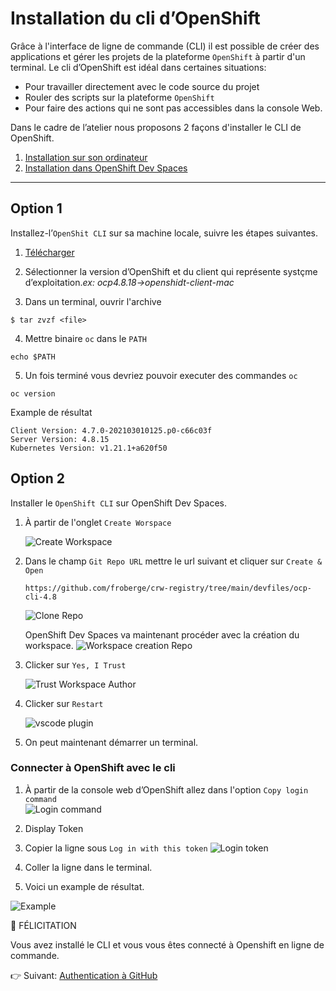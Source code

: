 # Installation du cli d’OpenShift

Grâce à l'interface de ligne de commande (CLI) il est possible de créer des applications et gérer les projets de la plateforme `OpenShift` à partir d'un terminal.  Le cli d’OpenShift est idéal dans certaines situations:
* Pour travailler directement avec le code source du projet
* Rouler des scripts sur la plateforme `OpenShift`
* Pour faire des actions qui ne sont pas accessibles dans la console Web.

Dans le cadre de l’atelier nous proposons 2 façons d'installer le CLI de OpenShift.
1. [Installation sur son ordinateur](#option-1)
2. [Installation dans OpenShift Dev Spaces](#option2)
---

## Option 1

Installez-l’`OpenShit CLI` sur sa machine locale, suivre les étapes suivantes.

1. [Télécharger](https://mirror.openshift.com/pub/openshift-v4/clients/ocp/) 

2. Sélectionner la version d’OpenShift et du client qui représente systçme d’exploitation.*ex: ocp4.8.18->openshidt-client-mac* 

3. Dans un terminal, ouvrir l'archive
```
$ tar zvzf <file>
```

4. Mettre binaire `oc` dans le `PATH`
```
echo $PATH
```

5.  Un fois terminé vous devriez pouvoir executer des commandes `oc`
```
oc version
```

Example de résultat
```
Client Version: 4.7.0-202103010125.p0-c66c03f
Server Version: 4.8.15
Kubernetes Version: v1.21.1+a620f50
```

## Option 2

Installer le `OpenShift CLI` sur OpenShift Dev Spaces.

1. À partir de l'onglet `Create Worspace`

    ![Create Workspace](images/crw-create-workspace.png)

2. Dans le champ `Git Repo URL` mettre le url suivant et cliquer sur `Create & Open`
    ```
    https://github.com/froberge/crw-registry/tree/main/devfiles/ocp-cli-4.8
    ```
    ![Clone Repo](images/clone-ocp-cli-repo.png)

    OpenShift Dev Spaces va maintenant procéder avec la création du workspace.
    ![Workspace creation Repo](images/ocp-cli-workspace-creation.png)

3. Clicker sur `Yes, I Trust`

    ![Trust Workspace Author](images/trust-author.png)

4. Clicker sur `Restart`

    ![vscode plugin](images/vscode-plugin.png)

5. On peut maintenant démarrer un terminal.


### Connecter à OpenShift avec le cli

1. À partir de la console web d’OpenShift allez dans l'option `Copy login command`        
![Login command](images/login-command.png)

2. Display Token

3. Copier la ligne sous `Log in with this token`
![Login token](images/login-token.png)

4. Coller la ligne dans le terminal.

5. Voici un example de résultat.

![Example](images/terminal-example.png)

:tada: FÉLICITATION

Vous avez installé le CLI et vous vous êtes connecté à Openshift en ligne de commande.


:point_right: Suivant: [Authentication à GitHub](github-private.md)
